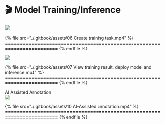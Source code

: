 # 🎬 Model Training/Inference

### ![](<../.gitbook/assets/TIMG\_Create training task\_AI Training.png>)

{% file src="../.gitbook/assets/06 Create training task.mp4" %}
**=======================================================================**
{% endfile %}

![](<../.gitbook/assets/TIMG\_View training result, deploy model and inference.png>)

{% file src="../.gitbook/assets/07 View training result, deploy model and inference.mp4" %}
**=======================================================================**
{% endfile %}

AI Assisted Annotation\
![](<../.gitbook/assets/TIMG\_AI-Assisted annotation.png>)

{% file src="../.gitbook/assets/10 AI-Assisted annotation.mp4" %}
**=======================================================================**
{% endfile %}
